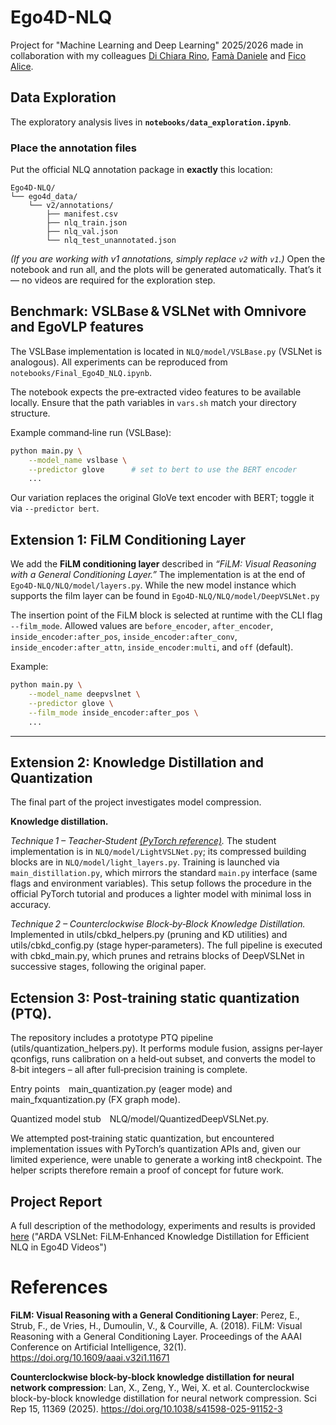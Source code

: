 ﻿# Ego4D-NLQ

Project for "Machine Learning and Deep Learning" 2025/2026 made in collaboration with my colleagues [Di Chiara Rino](https://github.com/RinDiC99), [Famà Daniele](https://github.com/danielefam) and [Fico Alice](https://github.com/AliceFico).

## Data Exploration
The exploratory analysis lives in **`notebooks/data_exploration.ipynb`**.

### Place the annotation files

Put the official NLQ annotation package in **exactly** this location:

```
Ego4D-NLQ/
└── ego4d_data/
    └── v2/annotations/
        ├── manifest.csv
        ├── nlq_train.json
        ├── nlq_val.json
        └── nlq_test_unannotated.json
```

*(If you are working with v1 annotations, simply replace `v2` with `v1`.)*
Open the notebook and run all, and the plots will be generated automatically. That’s it — no videos are required for the exploration step.

## Benchmark: VSLBase & VSLNet with Omnivore and EgoVLP features

The VSLBase implementation is located in `NLQ/model/VSLBase.py` (VSLNet is analogous). All experiments can be reproduced from `notebooks/Final_Ego4D_NLQ.ipynb`.

The notebook expects the pre‑extracted video features to be available locally. Ensure that the path variables in `vars.sh` match your directory structure.

Example command‑line run (VSLBase):

```bash
python main.py \
    --model_name vslbase \
    --predictor glove      # set to bert to use the BERT encoder     
    ...
```

Our variation replaces the original GloVe text encoder with BERT; toggle it via `--predictor bert`.

## Extension 1: FiLM Conditioning Layer

We add the **FiLM conditioning layer** described in *“FiLM: Visual Reasoning with a General Conditioning Layer.”*  The implementation is at the end of `Ego4D-NLQ/NLQ/model/layers.py`. While the new model instance which supports the film layer can be found in `Ego4D-NLQ/NLQ/model/DeepVSLNet.py`

The insertion point of the FiLM block is selected at runtime with the CLI flag `--film_mode`. Allowed values are `before_encoder`, `after_encoder`, `inside_encoder:after_pos`, `inside_encoder:after_conv`, `inside_encoder:after_attn`, `inside_encoder:multi`, and `off` (default).

Example:

```bash
python main.py \
    --model_name deepvslnet \
    --predictor glove \
    --film_mode inside_encoder:after_pos \
    ...
```

---

## Extension 2: Knowledge Distillation and Quantization

The final part of the project investigates model compression.

**Knowledge distillation.**

*Technique 1 – Teacher‑Student [(PyTorch reference)](https://docs.pytorch.org/tutorials/beginner/knowledge_distillation_tutorial.html).*
The student implementation is in `NLQ/model/LightVSLNet.py`; its compressed building blocks are in `NLQ/model/light_layers.py`.  Training is launched via `main_distillation.py`, which mirrors the standard `main.py` interface (same flags and environment variables).  This setup follows the procedure in the official PyTorch tutorial and produces a lighter model with minimal loss in accuracy.

*Technique 2 – Counterclockwise Block‑by‑Block Knowledge Distillation.*
Implemented in utils/cbkd_helpers.py (pruning and KD utilities) and utils/cbkd_config.py (stage hyper‑parameters). The full pipeline is executed with cbkd_main.py, which prunes and retrains blocks of DeepVSLNet in successive stages, following the original paper.

## Ectension 3: Post‑training static quantization (PTQ).
The repository includes a prototype PTQ pipeline (utils/quantization_helpers.py). It performs module fusion, assigns per‑layer qconfigs, runs calibration on a held‑out subset, and converts the model to 8‑bit integers – all after full‑precision training is complete.

Entry points main_quantization.py (eager mode) and main_fxquantization.py (FX graph mode).

Quantized model stub NLQ/model/QuantizedDeepVSLNet.py.

We attempted post‑training static quantization, but encountered implementation issues with PyTorch’s quantization APIs and, given our limited experience, were unable to generate a working int8 checkpoint. The helper scripts therefore remain a proof of concept for future work.

## Project Report

A full description of the methodology, experiments and results is provided [here](https://github.com/AndreaLolli2912/Ego4D-NLQ/blob/main/ARDA_VSLNet__FiLM_Enhanced_Knowledge_Distillation_for_Efficient_Natural_Language_Query_Localization_in_Ego4D_Videos.pdf) ("ARDA VSLNet: FiLM‑Enhanced Knowledge Distillation for Efficient NLQ in Ego4D Videos")

# References

**FiLM: Visual Reasoning with a General Conditioning Layer**: Perez, E., Strub, F., de Vries, H., Dumoulin, V., & Courville, A. (2018). FiLM: Visual Reasoning with a General Conditioning Layer. Proceedings of the AAAI Conference on Artificial Intelligence, 32(1). https://doi.org/10.1609/aaai.v32i1.11671

**Counterclockwise block-by-block knowledge distillation for neural network compression**: Lan, X., Zeng, Y., Wei, X. et al. Counterclockwise block-by-block knowledge distillation for neural network compression. Sci Rep 15, 11369 (2025). https://doi.org/10.1038/s41598-025-91152-3
